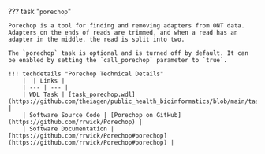 ??? task "`porechop`"

    Porechop is a tool for finding and removing adapters from ONT data. Adapters on the ends of reads are trimmed, and when a read has an adapter in the middle, the read is split into two.

<!-- if: theiaviral -->
    The `porechop` task is optional and is turned off by default. It can be enabled by setting the `call_porechop` parameter to `true`.
<!-- endif -->

    !!! techdetails "Porechop Technical Details"
        |  | Links |
        | --- | --- |
        | WDL Task | [task_porechop.wdl](https://github.com/theiagen/public_health_bioinformatics/blob/main/tasks/quality_control/read_filtering/task_porechop.wdl) |
        | Software Source Code | [Porechop on GitHub](https://github.com/rrwick/Porechop) |
        | Software Documentation | [https://github.com/rrwick/Porechop#porechop](https://github.com/rrwick/Porechop#porechop) |